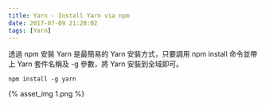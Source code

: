 ```yaml
---
title: Yarn - Install Yarn via npm
date: 2017-07-09 21:28:02
tags: [Yarn]
---
```


透過 npm 安裝 Yarn 是最簡易的 Yarn 安裝方式，只要調用 npm install 命令並帶上 Yarn 套件名稱及 -g 參數，將 Yarn 安裝到全域即可。  

<!-- More -->

    npm install -g yarn

{% asset_img 1.png %}

<br/>
